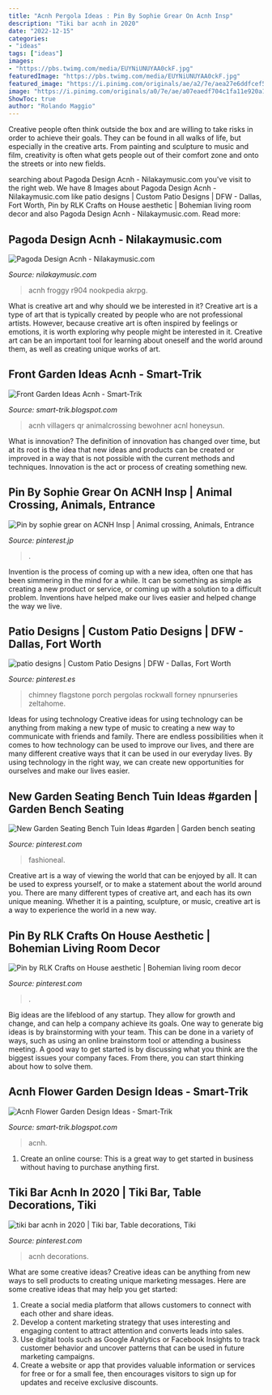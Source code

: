 ```yaml
---
title: "Acnh Pergola Ideas : Pin By Sophie Grear On Acnh Insp"
description: "Tiki bar acnh in 2020"
date: "2022-12-15"
categories:
- "ideas"
tags: ["ideas"]
images:
- "https://pbs.twimg.com/media/EUYNiUNUYAA0ckF.jpg"
featuredImage: "https://pbs.twimg.com/media/EUYNiUNUYAA0ckF.jpg"
featured_image: "https://i.pinimg.com/originals/ae/a2/7e/aea27e6ddfcef5a771cb479a867a895a.jpg"
image: "https://i.pinimg.com/originals/a0/7e/ae/a07eaedf704c1fa11e920a116f8a7e95.jpg"
ShowToc: true
author: "Rolando Maggio"
---
```



Creative people often think outside the box and are willing to take risks in order to achieve their goals. They can be found in all walks of life, but especially in the creative arts. From painting and sculpture to music and film, creativity is often what gets people out of their comfort zone and onto the streets or into new fields.

	

		
searching about Pagoda Design Acnh - Nilakaymusic.com you've visit to the right web. We have 8 Images about Pagoda Design Acnh - Nilakaymusic.com like patio designs | Custom Patio Designs | DFW - Dallas, Fort Worth, Pin by RLK Crafts on House aesthetic | Bohemian living room decor and also Pagoda Design Acnh - Nilakaymusic.com. Read more:
		
    
## Pagoda Design Acnh - Nilakaymusic.com

<img loading=lazy src="https://pbs.twimg.com/media/EUYNiUNUYAA0ckF.jpg" onerror="this.onerror=null;this.src='https://tse2.mm.bing.net/th?id=OIP.ogeba1Iyyi_wXGKLgVa4IQHaEK&amp;pid=15.1';" alt="Pagoda Design Acnh - Nilakaymusic.com">

_Source: nilakaymusic.com_

>acnh froggy r904 nookpedia akrpg. 

	

What is creative art and why should we be interested in it?
Creative art is a type of art that is typically created by people who are not professional artists. However, because creative art is often inspired by feelings or emotions, it is worth exploring why people might be interested in it. Creative art can be an important tool for learning about oneself and the world around them, as well as creating unique works of art.

    
## Front Garden Ideas Acnh - Smart-Trik

<img loading=lazy src="https://pbs.twimg.com/media/EZdru6QXsAELakH.jpg" onerror="this.onerror=null;this.src='https://tse2.mm.bing.net/th?id=OIP.oL6lXQDflhcb3vjaGu3obQHaEK&amp;pid=15.1';" alt="Front Garden Ideas Acnh - Smart-Trik">

_Source: smart-trik.blogspot.com_

>acnh villagers qr animalcrossing bewohner acnl honeysun. 

	

What is innovation?
The definition of innovation has changed over time, but at its root is the idea that new ideas and products can be created or improved in a way that is not possible with the current methods and techniques. Innovation is the act or process of creating something new.

    
## Pin By Sophie Grear On ACNH Insp | Animal Crossing, Animals, Entrance

<img loading=lazy src="https://i.pinimg.com/736x/95/4e/a9/954ea90c07fc70e49a1fe1766b078147.jpg" onerror="this.onerror=null;this.src='https://tse1.mm.bing.net/th?id=OIP.czSg34ai80jlKIYUbaRbXQHaEK&amp;pid=15.1';" alt="Pin by sophie grear on ACNH Insp | Animal crossing, Animals, Entrance">

_Source: pinterest.jp_

>. 

	

Invention is the process of coming up with a new idea, often one that has been simmering in the mind for a while. It can be something as simple as creating a new product or service, or coming up with a solution to a difficult problem. Inventions have helped make our lives easier and helped change the way we live.

    
## Patio Designs | Custom Patio Designs | DFW - Dallas, Fort Worth

<img loading=lazy src="https://i.pinimg.com/originals/30/0a/be/300abee05c909986365b377d9f9dc56d.jpg" onerror="this.onerror=null;this.src='https://tse1.mm.bing.net/th?id=OIP.cuP6A-99gVrvyOQfhvHryAHaEc&amp;pid=15.1';" alt="patio designs | Custom Patio Designs | DFW - Dallas, Fort Worth">

_Source: pinterest.es_

>chimney flagstone porch pergolas rockwall forney npnurseries zeltahome. 

	

Ideas for using technology
Creative ideas for using technology can be anything from making a new type of music to creating a new way to communicate with friends and family. There are endless possibilities when it comes to how technology can be used to improve our lives, and there are many different creative ways that it can be used in our everyday lives. By using technology in the right way, we can create new opportunities for ourselves and make our lives easier.

    
## New Garden Seating Bench Tuin Ideas #garden | Garden Bench Seating

<img loading=lazy src="https://i.pinimg.com/originals/a0/7e/ae/a07eaedf704c1fa11e920a116f8a7e95.jpg" onerror="this.onerror=null;this.src='https://tse1.mm.bing.net/th?id=OIP.MDR1T-k4cJ9P5NwbJuH1gwAAAA&amp;pid=15.1';" alt="New Garden Seating Bench Tuin Ideas #garden | Garden bench seating">

_Source: pinterest.com_

>fashioneal. 

	

Creative art is a way of viewing the world that can be enjoyed by all. It can be used to express yourself, or to make a statement about the world around you. There are many different types of creative art, and each has its own unique meaning. Whether it is a painting, sculpture, or music, creative art is a way to experience the world in a new way.

    
## Pin By RLK Crafts On House Aesthetic | Bohemian Living Room Decor

<img loading=lazy src="https://i.pinimg.com/originals/29/38/8e/29388e9103d8c8b8484e56564cca1aae.jpg" onerror="this.onerror=null;this.src='https://tse4.mm.bing.net/th?id=OIP.NB5RAYtUUhaQ7nl0ve-2mAHaJQ&amp;pid=15.1';" alt="Pin by RLK Crafts on House aesthetic | Bohemian living room decor">

_Source: pinterest.com_

>. 

	

Big ideas are the lifeblood of any startup. They allow for growth and change, and can help a company achieve its goals. One way to generate big ideas is by brainstorming with your team. This can be done in a variety of ways, such as using an online brainstorm tool or attending a business meeting. A good way to get started is by discussing what you think are the biggest issues your company faces. From there, you can start thinking about how to solve them.

    
## Acnh Flower Garden Design Ideas - Smart-Trik

<img loading=lazy src="https://i.pinimg.com/originals/dc/39/73/dc39738d66116965cc2022bf1bc0b539.jpg" onerror="this.onerror=null;this.src='https://tse3.mm.bing.net/th?id=OIP.eymOfwRLsPZSSJUeFmrpxAHaEK&amp;pid=15.1';" alt="Acnh Flower Garden Design Ideas - Smart-Trik">

_Source: smart-trik.blogspot.com_

>acnh. 

	

1. Create an online course: This is a great way to get started in business without having to purchase anything first.

    
## Tiki Bar Acnh In 2020 | Tiki Bar, Table Decorations, Tiki

<img loading=lazy src="https://i.pinimg.com/originals/ae/a2/7e/aea27e6ddfcef5a771cb479a867a895a.jpg" onerror="this.onerror=null;this.src='https://tse1.mm.bing.net/th?id=OIP.idVF5-IwXi6nOE32MsiHewHaEK&amp;pid=15.1';" alt="tiki bar acnh in 2020 | Tiki bar, Table decorations, Tiki">

_Source: pinterest.com_

>acnh decorations. 

	

What are some creative ideas?
Creative ideas can be anything from new ways to sell products to creating unique marketing messages. Here are some creative ideas that may help you get started: 
1. Create a social media platform that allows customers to connect with each other and share ideas. 
2. Develop a content marketing strategy that uses interesting and engaging content to attract attention and converts leads into sales. 
3. Use digital tools such as Google Analytics or Facebook Insights to track customer behavior and uncover patterns that can be used in future marketing campaigns. 
4. Create a website or app that provides valuable information or services for free or for a small fee, then encourages visitors to sign up for updates and receive exclusive discounts.

